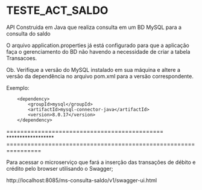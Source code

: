 # TESTE_ACT_SALDO
API Construida em Java que realiza consulta em um BD MySQL para a consulta do saldo

O arquivo application.properties já está configurado para que a aplicação faça o gerenciamento do BD não havendo a necessidade de criar a tabela Transacoes.

Ob. Verifique a versão do MySQL instalado em sua máquina e altere a versão da dependência no arquivo pom.xml para a versão correspondente.

Exemplo:

		<dependency>
			<groupId>mysql</groupId>
			<artifactId>mysql-connector-java</artifactId>
			<version>8.0.17</version>
		</dependency>
		
============================================= ****************** ================================================================

Para acessar o microserviço que fará a inserção das transações de débito e crédito pelo browser utilisando o Swagger;

http://localhost:8085/ms-consulta-saldo/v1/swagger-ui.html
